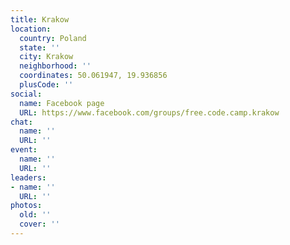 ```yaml
---
title: Krakow
location:
  country: Poland
  state: ''
  city: Krakow
  neighborhood: ''
  coordinates: 50.061947, 19.936856
  plusCode: ''
social:
  name: Facebook page
  URL: https://www.facebook.com/groups/free.code.camp.krakow
chat:
  name: ''
  URL: ''
event:
  name: ''
  URL: ''
leaders:
- name: ''
  URL: ''
photos:
  old: ''
  cover: ''
---
```


